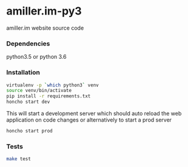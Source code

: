 # amiller.im-py3
amiller.im website source code

### Dependencies
python3.5 or python 3.6

### Installation
```bash
virtualenv -p `which python3` venv
source venv/bin/activate
pip install -r requirements.txt
honcho start dev
```
This will start a development server which should auto reload the web application on code changes or alternatively to start a prod server
```bash
honcho start prod
```

### Tests
```bash
make test
```

